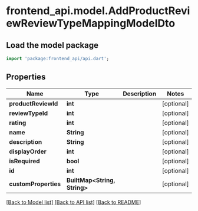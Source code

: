 # frontend_api.model.AddProductReviewReviewTypeMappingModelDto

## Load the model package
```dart
import 'package:frontend_api/api.dart';
```

## Properties
Name | Type | Description | Notes
------------ | ------------- | ------------- | -------------
**productReviewId** | **int** |  | [optional] 
**reviewTypeId** | **int** |  | [optional] 
**rating** | **int** |  | [optional] 
**name** | **String** |  | [optional] 
**description** | **String** |  | [optional] 
**displayOrder** | **int** |  | [optional] 
**isRequired** | **bool** |  | [optional] 
**id** | **int** |  | [optional] 
**customProperties** | **BuiltMap&lt;String, String&gt;** |  | [optional] 

[[Back to Model list]](../README.md#documentation-for-models) [[Back to API list]](../README.md#documentation-for-api-endpoints) [[Back to README]](../README.md)


